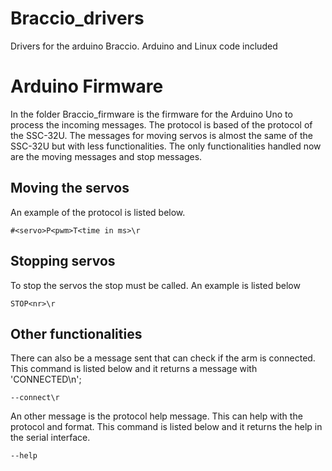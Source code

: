 # Braccio_drivers
Drivers for the arduino Braccio. Arduino and Linux code included

# Arduino Firmware

In the folder Braccio_firmware is the firmware for the Arduino Uno to process the incoming messages. The protocol is based of the protocol of the SSC-32U. The messages for moving servos is almost the same of the SSC-32U but with less functionalities. The only functionalities handled now are the moving messages and stop messages.

## Moving the servos

An example of the protocol is listed below.

	#<servo>P<pwm>T<time in ms>\r

## Stopping servos

To stop the servos the stop must be called. An example is listed below

    STOP<nr>\r
    
## Other functionalities

There can also be a message sent that can check if the arm is connected. This command is listed below and it returns a message with 'CONNECTED\n';

    --connect\r

An other message is the protocol help message. This can help with the protocol and format. This command is listed below and it returns the help in the serial interface.

    --help
